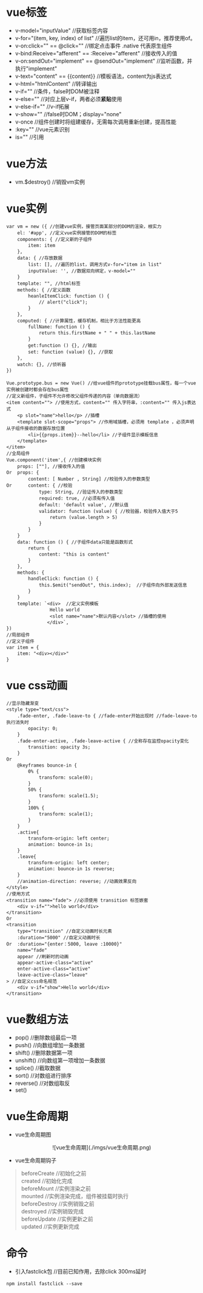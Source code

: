 # vue标签
- v-model="inputValue" //获取标签内容
- v-for="(item, key, index) of list" //遍历list的item，还可用in，推荐使用of。  
- v-on:click="" == @click="" //绑定点击事件 .native 代表原生组件  
- v-bind:Receive="afferent" == :Receive="afferent" //接收传入的值
- v-on:sendOut="implement" == @sendOut="implement" //监听函数，并执行"implement"
- v-text="content" == {{content}} //模板语法，content为js表达式  
- v-html="htmlContent" //转译输出  
- v-if="" //条件，false时DOM被注释  
- v-else="" //对应上层v-if，两者必须<b>紧贴</b>使用  
- v-else-if="" //v-if拓展  
- v-show="" //false时DOM；display="none"  
- v-once //组件创建时将组建缓存，无需每次调用重新创建，提高性能  
- :key="" //vue元素识别  
- is="" //引用
# vue方法
- vm.$destroy() //销毁vm实例
# vue实例
```
var vm = new ({ //创建vue实例，接管页面某部分的DOM的渲染，根实力  
    el: '#app', //定义vue实例接管的DOM的标签  
    components: { //定义新的子组件  
        item: item  
    },  
    data: { //存放数据  
        list: [], //遍历的list，调用方式v-for="item in list"  
        inputValue: '', //数据双向绑定，v-model=""  
    }
    template: "", //html标签  
    methods: { //定义函数  
        heanleItemClick: function () {  
            // alert("click");  
        }  
    },
    computed: { //计算属性，缓存机制，相比于方法性能更高  
        fullName: function () {  
            return this.firstName + " " + this.lastName  
        }  
        get:function () {}, //输出  
        set: function (value) {}, //获取  
    },   
    watch: {}, //侦听器   
})  

Vue.prototype.bus = new Vue() //给vue组件的prototype挂载bus属性，每一个vue实例被创建时都会存在bus属性  
//定义新组件，子组件不允许修改父组件传递的内容（单向数据流）  
<item content=""> //使用方式，content="" 传入字符串，:content="" 传入js表达式  
    <p slot="name">hello</p> //插槽  
    <template slot-scope="props"> //作用域插槽，必须用 template ，必须声明从子组件接收的数据存放位置 
        <li>{{props.item}}--hello</li> //子组件显示模板信息  
    </template>  
</item>  
//全局组件  
Vue.component('item',{ //创建模块实例  
    props: [""], //接收传入的值  
Or  props: {
        content: [ Number , String] //校验传入的参数类型  
Or      content: { //校验  
            type: String, //验证传入的参数类型  
            required: true, //必须有传入值  
            default: 'default value', //默认值  
            validator: function (value) { //校验器，校验传入值大于5  
                return (value.length > 5)  
            }  
        }  
    }  
    data: function () { //子组件data只能是函数形式  
        return {  
            content: "this is content"  
        }  
    },  
    methods: {  
        handleClick: function () {  
            this.$emit("sendOut", this.index);  //子组件向外部发送信息    
        }  
    }  
    template: `<div>  //定义实例模板
                Hello world  
                <slot name="name">默认内容</slot> //插槽的使用  
               </div>`,   
})  
//局部组件  
//定义子组件  
var item = {
    item: "<div></div>"
}
```
# vue css动画
```
//显示隐藏渐变  
<style type="text/css">  
    .fade-enter, .fade-leave-to { //fade-enter开始出现时 //fade-leave-to执行消失时  
        opacity: 0;  
    }  
    .fade-enter-active, .fade-leave-active { //全称存在监控opacity变化  
        transition: opacity 3s;  
    }  
Or    
    @keyframes bounce-in {
        0% {
            transform: scale(0);
        }
        50% {
            transform: scale(1.5);
        }
        100% {
            transform: scale(1);
        }
    }
    .active{
        transform-origin: left center;
        animation: bounce-in 1s;
    }
    .leave{
        transform-origin: left center;
        animation: bounce-in 1s reverse;
    }
    //animation-direction: reverse; //动画效果反向      
</style>  
//使用方式  
<transition name="fade"> //必须使用 transition 标签嵌套  
    <div v-if="">hello world</div>  
</transition>  
Or
<transition  
    type="transition" //自定义动画时长元素  
    :duration="5000" //自定义动画时长  
Or  :duration="{enter：5000, leave :10000}"  
    name="fade"  
    appear //刷新时的动画  
    appear-active-class="active"  
    enter-active-class="active"  
    leave-active-class="leave"  
> //自定义css命名规范  
    <div v-if="show">Hello world</div>  
</transition>

```

# vue数组方法
- pop() //删除数组最后一项  
- push() //向数组增加一条数据  
- shift() //删除数据第一项  
- unshift() //向数组第一项增加一条数据  
- splice() //截取数据  
- sort() //对数组进行排序  
- reverse() //对数组取反  
- set()  
# vue生命周期
- vue生命周期图  
<div align="center">![vue生命周期](./imgs/vue生命周期.png)</div>

- vue生命周期钩子  
> beforeCreate //初始化之前  
> created //初始化完成  
> beforeMount //实例渲染之前  
> mounted //实例渲染完成，组件被挂载时执行  
> beforeDestroy //实例销毁之前  
> destroyed //实例销毁完成  
> beforeUpdate //实例更新之前  
> updated //实例更新完成

# 命令
- 引入fastclick包 //目前已知作用，去除click 300ms延时  
```
npm install fastclick --save
```
